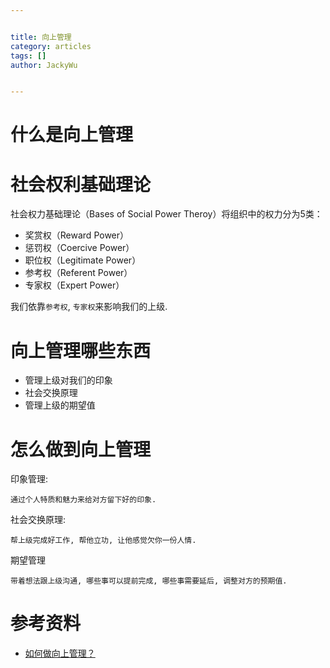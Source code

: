 ```yaml
---


title: 向上管理
category: articles
tags: []
author: JackyWu


---
```


# 什么是向上管理

# 社会权利基础理论

社会权力基础理论（Bases of Social Power Theroy）将组织中的权力分为5类：

- 奖赏权（Reward Power）
- 惩罚权（Coercive Power）
- 职位权（Legitimate Power）
- 参考权（Referent Power）
- 专家权（Expert Power）

我们依靠`参考权`, `专家权`来影响我们的上级.

# 向上管理哪些东西

- 管理上级对我们的印象
- 社会交换原理
- 管理上级的期望值

# 怎么做到向上管理

印象管理:

    通过个人特质和魅力来给对方留下好的印象.

社会交换原理:

    帮上级完成好工作, 帮他立功, 让他感觉欠你一份人情.

期望管理

    带着想法跟上级沟通, 哪些事可以提前完成, 哪些事需要延后, 调整对方的预期值.

# 参考资料

- [如何做向上管理？](http://blog.sina.com.cn/s/blog_dd0092c70102v86i.html)
